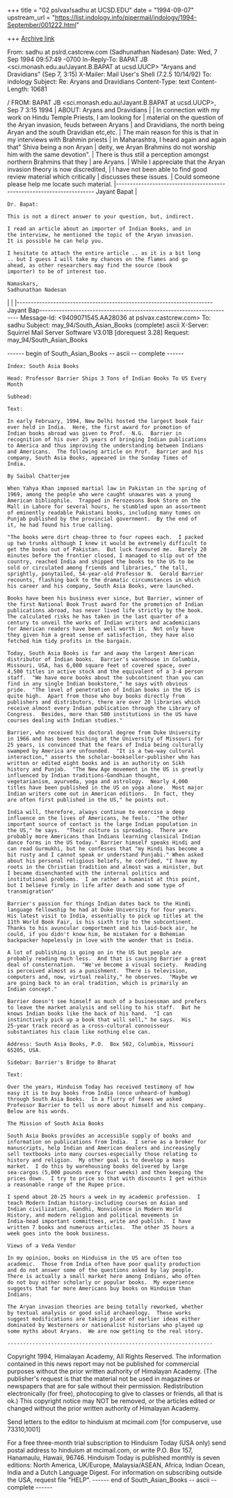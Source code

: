 +++
title = "02 pslvax!sadhu at UCSD.EDU"
date = "1994-09-07"
upstream_url = "https://list.indology.info/pipermail/indology/1994-September/001222.html"

+++
[Archive link](https://list.indology.info/pipermail/indology/1994-September/001222.html)

From: sadhu at pslrd.castcrew.com (Sadhunathan Nadesan)
Date: Wed, 7 Sep 1994 09:57:49 -0700
In-Reply-To: BAPAT JB <sci.monash.edu.au!Jayant.B.BAPAT at ucsd.UUCP>
       "Aryans and Dravidians" (Sep  7,  3:15)
X-Mailer: Mail User's Shell (7.2.5 10/14/92)
To: indology
Subject: Re: Aryans and Dravidians
Content-Type: text
Content-Length: 10681

/ FROM:  BAPAT JB <sci.monash.edu.au!Jayant.B.BAPAT at ucsd.UUCP>, Sep 7  3:15 1994
| ABOUT: Aryans and Dravidians
|
| In connection with my work on Hindu Temple Priests, I am looking for 
| material on the question of the Aryan invasion, feuds between Aryans 
| and Dravidians, the north being Aryan and the south Dravidian etc,etc.
| The main reason for this is that in my interviews with Brahmin priests
| in Maharashtra, I heard again and again that" Shiva being a non Aryan
| deity, we Aryan Brahmins do not worship him with the same devotion".
| There is thus still a perception amongst northern Brahmins that they 
| are Aryans.
| While I appreciate that the Aryan invasion theory is now discredited,
| I have not been able to find good review material which critically 
| discusses these issues.
| Could someone please help me locate such material.
|---------------------------------------------------------------------- Jayant Bapat 
| 

	Dr. Bapat:

	This is not a direct answer to your question, but, indirect.

	I read an article about an importer of Indian Books, and in
	the interview, he mentioned the topic of the Aryan invasion.
	It is possible he can help you.

	I hesitate to attach the entire article .. as it is a bit long
	.. but I guess I will take my chances on the flames and go
	ahead, as other researchers may find the source (book
	importer) to be of interest too.

	Namaskars,
	Sadhunathan Nadesan

| 
| 
|---------------------------------------------------------------------- Jayant Bap----------------------------------------------------------------------
Message-Id: <9409071545.AA28036 at pslvax.castcrew.com>
To: sadhu
Subject: may_94/South_Asian_Books (complete) ascii
X-Server: Squirrel Mail Server Software V3.01B [dorequest 3.28]
Request: may_94/South_Asian_Books

------ begin of South_Asian_Books -- ascii -- complete ------

	Index: South Asia Books

	Head: Professor Barrier Ships 3 Tons of Indian Books To US Every
	Month

	Subhead:

	Text:

	In early February, 1994, New Delhi hosted the largest book fair
	ever held in India.  Here, the first award for promotion of
	Indian books abroad was given to Prof.  N.G.  Barrier in
	recognition of his over 25 years of bringing Indian publications
	to America and thus improving the understanding between Indians
	and Americans.  The following article on Prof.  Barrier and his
	company, South Asia Books, appeared in the Sunday Times of
	India.

	By Saibal Chatterjee

	When Yahya Khan imposed martial law in Pakistan in the spring of
	1969, among the people who were caught unawares was a young
	American bibliophile.  Trapped in Ferozesons Book Store on the
	Mall in Lahore for several hours, he stumbled upon an assortment
	of eminently readable Pakistani books, including many tomes on
	Punjab published by the provincial government.  By the end of
	it, he had found his true calling.

	"The books were dirt cheap-three to four rupees each.  I packed
	up two trunks although I knew it would be extremely difficult to
	get the books out of Pakistan.  But luck favoured me.  Barely 20
	minutes before the frontier closed, I managed to slip out of the
	country, reached India and shipped the books to the US to be
	sold or circulated among friends and libraries," the tall,
	sprightly, ponytailed, 54-year-old Professor N.  Gerald Barrier
	recounts, flashing back to the dramatic circumstances in which
	his career and his company, South Asia Books, were launched.

	Books have been his business ever since, but Barrier, winner of
	the first National Book Trust award for the promotion of Indian
	publications abroad, has never lived life strictly by the book.
	The calculated risks he has taken in the last quarter of a
	century to unveil the works of Indian writers and academicians
	for American readers have been well worth it.  Not only have
	they given him a great sense of satisfaction, they have also
	fetched him tidy profits in the bargain.

	Today, South Asia Books is far and away the largest American
	distributor of Indian books.  Barrier's warehouse in Columbia,
	Missouri, USA, has 6,000 square feet of covered space, over
	4,500 titles in active stock and the equivalent of a 3-4 person
	staff.  "We have more books about the subcontinent than you can
	find in any single Indian bookstore," he says with obvious
	pride.  "The level of penetration of Indian books in the US is
	quite high.  Apart from those who buy books directly from
	publishers and distributors, there are over 20 libraries which
	receive almost every Indian publication through the Library of
	Congress.  Besides, more than 500 institutions in the US have
	courses dealing with Indian studies."

	Barrier, who received his doctoral degree from Duke University
	in 1966 and has been teaching at the University of Missouri for
	25 years, is convinced that the fears of India being culturally
	swamped by America are unfounded.  "It is a two-way cultural
	interaction," asserts the scholar-bookseller-publisher who has
	written or edited eight books and is an authority on Sikh
	history and Punjab.  "The New Age movement in the US is greatly
	influenced by Indian traditions-Gandhian thought,
	vegetarianism, ayurveda, yoga and astrology.  Nearly 4,000
	titles have been published in the US on yoga alone.  Most major
	Indian writers come out in American editions.  In fact, they
	are often first published in the US," he points out.

	India will, therefore, always continue to exercise a deep
	influence on the lives of Americans, he feels.  "The other
	important source of contact is the large Indian population in
	the US," he says.  "Their culture is spreading.  There are
	probably more Americans than Indians learning classical Indian
	dance forms in the US today." Barrier himself speaks Hindi and
	can read Gurmukhi, but he confesses that "my Hindi has become a
	bit rusty and I cannot speak or understand Punjabi." When asked
	about his personal religious beliefs, he confided, "I have my
	roots in the Christian tradition and almost was a minister, but
	I became disenchanted with the internal politics and
	institutional problems.  I am rather a humanist at this point,
	but I believe firmly in life after death and some type of
	transmigration"

	Barrier's passion for things Indian dates back to the Hindi
	language fellowship he had at Duke University for four years.
	His latest visit to India, essentially to pick up titles at the
	11th World Book Fair, is his sixth trip to the subcontinent.
	Thanks to his avuncular comportment and his laid-back air, he
	could, if you didn't know him, be mistaken for a Bohemian
	backpacker hopelessly in love with the wonder that is India.

	A lot of publishing is going on in the US but people are
	probably reading much less.  And that is causing Barrier a great
	deal of consternation.  "We've become a visual society.  Reading
	is perceived almost as a punishment.  There is television,
	computers and, now, virtual reality," he observes.  "Maybe we
	are going back to an oral tradition, which is primarily an
	Indian concept."

	Barrier doesn't see himself as much of a businessman and prefers
	to leave the market analysis and selling to his staff.  But he
	knows Indian books like the back of his hand.  "I can
	instinctively pick up a book that will sell," he says.  His
	25-year track record as a cross-cultural connoisseur
	substantiates his claim like nothing else can.

	Address: South Asia Books, P.O.  Box 502, Columbia, Missouri
	65205, USA.

	Sidebar: Barrier's Bridge to Bharat

	Text:

	Over the years, Hinduism Today has received testimony of how
	easy it is to buy books from India (once unheard-of humbug)
	through South Asia Books.  In a flurry of faxes we asked
	Professor Barrier to tell us more about himself and his company.
	Below are his words.

	The Mission of South Asia Books

	South Asia Books provides an accessible supply of books and
	information on publications from India.  I serve as a broker for
	manuscripts, help Indian and American dealers and increasingly
	sell textbooks into many courses-especially those relating to
	history and religion.  My other goal is to develop a mass
	market.  I do this by warehousing books delivered by large
	sea-cargos (5,000 pounds every four weeks) and then keeping the
	prices down.  I try to price so that with discounts I get within
	a reasonable range of the Rupee price.

	I spend about 20-25 hours a week in my academic profession.  I
	teach Modern Indian history-including courses on Asian and
	Indian civilization, Gandhi, Nonviolence in Modern World
	History, and modern religion and political movements in
	India-head important committees, write and publish.  I have
	written 7 books and numerous articles.  The other 35 hours a
	week goes into the book business.

	Views of a Veda Vendor

	In my opinion, books on Hinduism in the US are often too
	academic.  Those from India often have poor quality production
	and do not answer some of the questions asked by lay people.
	There is actually a small market here among Indians, who often
	do not buy either scholarly or popular books.  My experience
	suggests that far more Americans buy books on Hinduism than
	Indians.

	The Aryan invasion theories are being totally reworked, whether
	by textual analysis or good solid archaeology.  These works
	suggest modifications are taking place of earlier ideas either
	dominated by Westerners or nationalist historians who played up
	some myths about Aryans.  We are now getting to the real story.

	------------------------------------------------------------------

Copyright 1994, Himalayan Academy, All Rights Reserved. The information
contained in this news report may not be published for commercial
purposes without the prior written authority of Himalayan Academy.
(The publisher's request is that the material not be used in magazines
or newspapers that are for sale without their permission.
Redistribution electronically (for free), photocoping to give to
classes or friends, all that is ok.)  This copyright notice may NOT be
removed, or the articles edited or changed without the prior written
authority of Himalayan Academy.

Send letters to the editor to hinduism at mcimail.com 
[for compuserve, use 73310,1001]

For a free three-month trial subscription to Hinduism Today (USA only)
send postal address to hinduism at mcimail.com, or write P.O. Box 157,
Hanamaulu, Hawaii, 96746.  Hinduism  Today is published monthly is
seven editions: North America, UK/Europe, Malaysia/ASEAN, Africa,
Indian Ocean, India and a Dutch Language Digest. For information on
subscribing outside the USA, request file "HELP".
------ end of South_Asian_Books -- ascii -- complete ------






